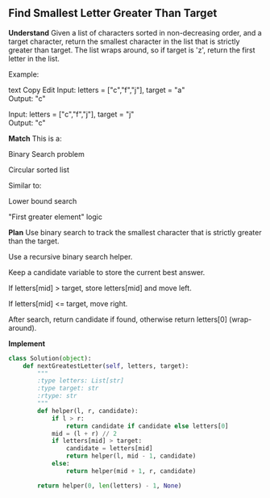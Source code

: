 ## Find Smallest Letter Greater Than Target
**Understand**
Given a list of characters sorted in non-decreasing order, and a target character, return the smallest character in the list that is strictly greater than target.
The list wraps around, so if target is 'z', return the first letter in the list.

Example:

text
Copy
Edit
Input: letters = ["c","f","j"], target = "a"  
Output: "c"

Input: letters = ["c","f","j"], target = "j"  
Output: "c"

**Match**
This is a:

Binary Search problem

Circular sorted list

Similar to:

Lower bound search

"First greater element" logic

**Plan**
Use binary search to track the smallest character that is strictly greater than the target.

Use a recursive binary search helper.

Keep a candidate variable to store the current best answer.

If letters[mid] > target, store letters[mid] and move left.

If letters[mid] <= target, move right.

After search, return candidate if found, otherwise return letters[0] (wrap-around).

**Implement**
```python
class Solution(object):
    def nextGreatestLetter(self, letters, target):
        """
        :type letters: List[str]
        :type target: str
        :rtype: str
        """
        def helper(l, r, candidate):
            if l > r:
                return candidate if candidate else letters[0]
            mid = (l + r) // 2
            if letters[mid] > target:
                candidate = letters[mid]
                return helper(l, mid - 1, candidate)
            else:
                return helper(mid + 1, r, candidate)

        return helper(0, len(letters) - 1, None)
```
